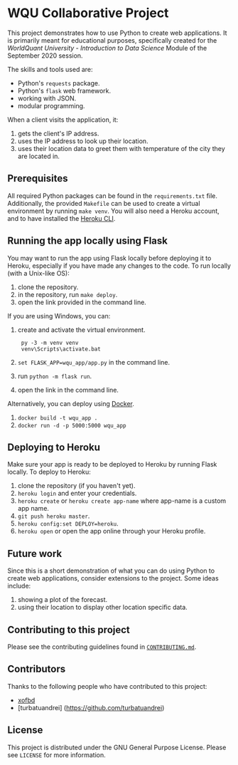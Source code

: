 # WQU Collaborative Project

This project demonstrates how to use Python to create web applications. It is primarily meant for educational purposes, specifically created for the *WorldQuant University - Introduction to Data Science* Module of the September 2020 session.

The skills and tools used are:

* Python's `requests` package.
* Python's `flask` web framework.
* working with JSON.
* modular programming.

When a client visits the application, it:

1. gets the client's IP address.
1. uses the IP address to look up their location.
1. uses their location data to greet them with temperature of the city they are located in.

## Prerequisites

All required Python packages can be found in the `requirements.txt` file. Additionally, the provided `Makefile` can be used to create a virtual environment by running `make venv`. You will also need a Heroku account, and to have installed the [Heroku CLI](https://devcenter.heroku.com/articles/heroku-cli#download-and-install).

## Running the app locally using Flask

You may want to run the app using Flask locally before deploying it to Heroku, especially if you have made any changes to the code. To run locally (with a Unix-like OS):

1. clone the repository.
1. in the repository, run `make deploy`.
1. open the link provided in the command line.

If you are using Windows, you can:

1. create and activate the virtual environment.

        py -3 -m venv venv
        venv\Scripts\activate.bat

1. `set FLASK_APP=wqu_app/app.py` in the command line.
1. run `python -m flask run`.
1. open the link in the command line.

Alternatively, you can deploy using [Docker](https://www.docker.com/).

1. `docker build -t wqu_app .`
1. `docker run -d -p 5000:5000 wqu_app`

## Deploying to Heroku

Make sure your app is ready to be deployed to Heroku by running Flask locally. To deploy to Heroku:

1. clone the repository (if you haven't yet).
1. `heroku login` and enter your credentials.
1. `heroku create` or `heroku create app-name` where app-name is a custom app name.
1. `git push heroku master`.
1. `heroku config:set DEPLOY=heroku`.
1. `heroku open` or open the app online through your Heroku profile.

## Future work

Since this is a short demonstration of what you can do using Python to create web applications, consider extensions to the project. Some ideas include:

1. showing a plot of the forecast.
1. using their location to display other location specific data.

## Contributing to this project

Please see the contributing guidelines found in [`CONTRIBUTING.md`](CONTRIBUTING.md).

## Contributors

Thanks to the following people who have contributed to this project:

* [xofbd](https://github.com/xofbd)
* [turbatuandrei] (https://github.com/turbatuandrei)

## License

This project is distributed under the GNU General Purpose License. Please see `LICENSE` for more information.
